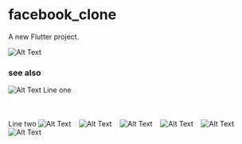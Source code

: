 # facebook_clone

A new Flutter project.

![Alt Text](flutter_01.png)
### see also
![Alt Text](flutter_02.png)
Line one\
\
\
\
Line two
![Alt Text](flutter_03.png)
&nbsp;&nbsp;
![Alt Text](flutter_04.png)
&nbsp;&nbsp;
![Alt Text](flutter_05.png)
&nbsp;&nbsp;
![Alt Text](flutter_06.png)
&nbsp;&nbsp;
![Alt Text](flutter_07.png)
&nbsp;&nbsp;
![Alt Text](flutter_08.png)
 

